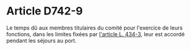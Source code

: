 # Article D742-9

Le temps dû aux membres titulaires du comité pour l'exercice de leurs fonctions, dans les limites fixées par [l'article L. 434-3][1], leur est accordé pendant les séjours au port.

 [1]: /affichCodeArticle.do?cidTexte=LEGITEXT000006072050&idArticle=LEGIARTI000006649805&dateTexte=&categorieLien=cid